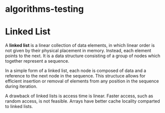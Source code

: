 # algorithms-testing

# Linked List 

A **linked list** is a linear collection of data elements, in which linear order is not given by their physical placement in memory. Instead, each element points to the next. It is a data structure consisting of a group of nodes which together represent a sequence. 

In a simple form of a linked list, each node is composed of data and a reference to the next node in the sequence. This structuce allows for efficient insertion or removal of elements from any position in the sequence during iteration. 

A drawback of linked lists is access time is linear. Faster access, such as random access, is not feasible. Arrays have better cache locality comparted to linked lists. 